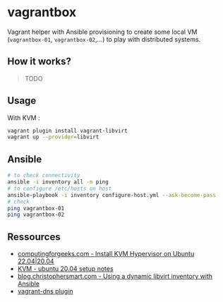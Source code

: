 # vagrantbox

Vagrant helper with Ansible provisioning to create some local VM (`vagrantbox-01`, `vagrantbox-02`,...) to play with distributed systems.

## How it works?

> TODO

## Usage

With KVM :

```bash
vagrant plugin install vagrant-libvirt
vagrant up --provider=libvirt
```

## Ansible

```bash
# to check connectivity
ansible -i inventory all -m ping
# to configure /etc/hosts on host
ansible-playbook -i inventory configure-host.yml --ask-become-pass
# check
ping vagrantbox-01
ping vagrantbox-02
```

## Ressources

* [computingforgeeks.com - Install KVM Hypervisor on Ubuntu 22.04|20.04](https://computingforgeeks.com/install-kvm-hypervisor-on-ubuntu-linux/)
* [KVM - ubuntu 20.04 setup notes](KVM.md)
* [blog.christophersmart.com - Using a dynamic libvirt inventory with Ansible](https://blog.christophersmart.com/2022/04/03/using-a-dynamic-libvirt-inventory-with-ansible/)
* [vagrant-dns plugin](https://github.com/BerlinVagrant/vagrant-dns)

